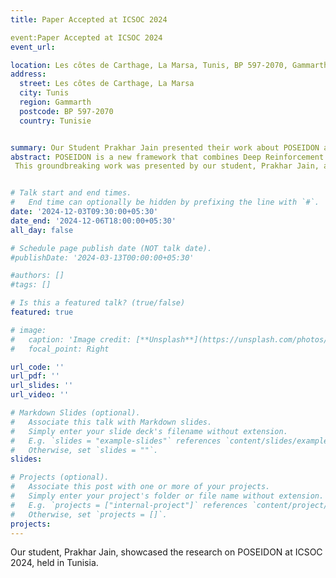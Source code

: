 ```yaml
---
title: Paper Accepted at ICSOC 2024

event:Paper Accepted at ICSOC 2024
event_url: 

location: Les côtes de Carthage, La Marsa, Tunis, BP 597-2070, Gammarth, Tunisie
address:
  street: Les côtes de Carthage, La Marsa
  city: Tunis
  region: Gammarth
  postcode: BP 597-2070
  country: Tunisie


summary: Our Student Prakhar Jain presented their work about POSEIDON at ICSOC 2024, Tunisia
abstract: POSEIDON is a new framework that combines Deep Reinforcement Learning (Deep RL) with traditional optimization techniques to improve how we manage these networks. While still in the early stages, POSEIDON offers a fresh approach to handling some of the key issues facing MEC networks today.
 This groundbreaking work was presented by our student, Prakhar Jain, at ICSOC 2024 in Tunisia. This work, authored by Prakhar Jain, Prakhar Singhal, Divyansh Pandey, Giovanni Ennio Quattrocchi, and Karthik Vaidhyanathan,showcased the research to the international audience, highlighting how POSEIDON's AI-driven approach can transform network optimization of function placement in edge networks. His presentation received great interest from researchers and industry professionals, reflecting the growing importance of intelligent solutions in edge computing.


# Talk start and end times.
#   End time can optionally be hidden by prefixing the line with `#`.
date: '2024-12-03T09:30:00+05:30'
date_end: '2024-12-06T18:00:00+05:30'
all_day: false

# Schedule page publish date (NOT talk date).
#publishDate: '2024-03-13T00:00:00+05:30'

#authors: []
#tags: []

# Is this a featured talk? (true/false)
featured: true

# image:
#   caption: 'Image credit: [**Unsplash**](https://unsplash.com/photos/bzdhc5b3Bxs)'
#   focal_point: Right

url_code: ''
url_pdf: ''
url_slides: ''
url_video: ''

# Markdown Slides (optional).
#   Associate this talk with Markdown slides.
#   Simply enter your slide deck's filename without extension.
#   E.g. `slides = "example-slides"` references `content/slides/example-slides.md`.
#   Otherwise, set `slides = ""`.
slides:

# Projects (optional).
#   Associate this post with one or more of your projects.
#   Simply enter your project's folder or file name without extension.
#   E.g. `projects = ["internal-project"]` references `content/project/deep-learning/index.md`.
#   Otherwise, set `projects = []`.
projects:
---
```


Our student, Prakhar Jain, showcased the research on POSEIDON at ICSOC 2024, held in Tunisia.